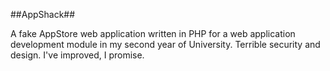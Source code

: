##AppShack##

A fake AppStore web application written in PHP for a web application development module in my second year of University. Terrible security and design. I've improved, I promise.
